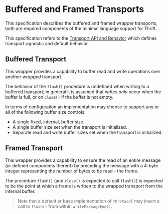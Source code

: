 # Buffered and Framed Transports

This specification describes the buffered and framed wrapper transports, both are required components of the minimal language support for Thrift.

This specification refers to the [Transport API and Behavior](https://johnstonskj.github.io/thrift-specs/transport-api) which defines transport-agnostic and default behavior.

## Buffered Transport

This wrapper provides a capability to buffer read and write operations over another *wrapped* transport. 

The behavior of the `flush()` procedure is undefined when writing to a buffered transport; in general it is assumed that writes *only* occur when the buffer is full, or on `close()` if the buffer is not empty.

In terms of configuration an implementation may choose to support any or all of the following buffer size controls:

* A single fixed, internal, buffer size.
* A single buffer size set when the transport is initialized.
* Separate read and write buffer sizes set when the transport is initialized.

## Framed Transport

This wrapper provides a capability to ensure the read of an entire message (or defined components thereof) by preceding the message with a 4-byte integer representing the number of bytes to be read - the frame. 

The procedure `flush()` (and `close()` is expected to call `flush()`) is expected to be the point at which a frame is written to the wrapped transport from the internal buffer.

> Note that a default or base implementation of `TProtocol` may insert a call to `flush()` from within `writeMessageEnd()`.
